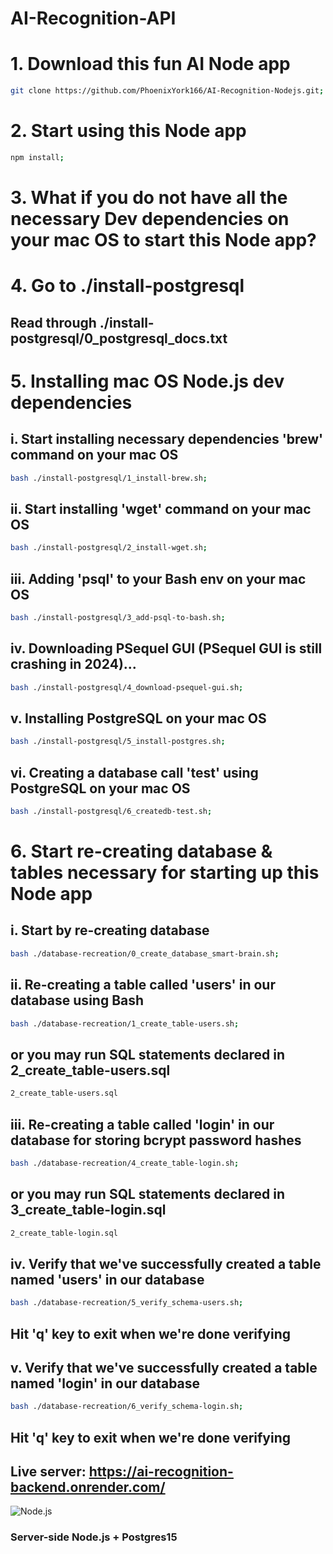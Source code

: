 # AI-Recognition-API

# 1. Download this fun AI Node app
```bash
git clone https://github.com/PhoenixYork166/AI-Recognition-Nodejs.git;
```

# 2. Start using this Node app
```bash
npm install;
```

# 3. What if you do not have all the necessary Dev dependencies on your mac OS to start this Node app?

# 4. Go to ./install-postgresql
## Read through ./install-postgresql/0_postgresql_docs.txt

# 5. Installing mac OS Node.js dev dependencies
## i. Start installing necessary dependencies 'brew' command on your mac OS
```bash
bash ./install-postgresql/1_install-brew.sh;
```

## ii. Start installing 'wget' command on your mac OS
```bash
bash ./install-postgresql/2_install-wget.sh;
```

## iii. Adding 'psql' to your Bash env on your mac OS
```bash
bash ./install-postgresql/3_add-psql-to-bash.sh;
```

## iv. Downloading PSequel GUI (PSequel GUI is still crashing in 2024)...
```bash
bash ./install-postgresql/4_download-psequel-gui.sh;
```

## v. Installing PostgreSQL on your mac OS
```bash
bash ./install-postgresql/5_install-postgres.sh;
```

## vi. Creating a database call 'test' using PostgreSQL on your mac OS
```bash
bash ./install-postgresql/6_createdb-test.sh;
```

# 6. Start re-creating database & tables necessary for starting up this Node app

## i. Start by re-creating database
```bash
bash ./database-recreation/0_create_database_smart-brain.sh;
```

## ii. Re-creating a table called 'users' in our database using Bash
```bash
bash ./database-recreation/1_create_table-users.sh;
```
## or you may run SQL statements declared in 2_create_table-users.sql
```bash
2_create_table-users.sql
```

## iii. Re-creating a table called 'login' in our database for storing bcrypt password hashes
```bash
bash ./database-recreation/4_create_table-login.sh;
```
## or you may run SQL statements declared in 3_create_table-login.sql
```bash
2_create_table-login.sql
```

## iv. Verify that we've successfully created a table named 'users' in our database
```bash
bash ./database-recreation/5_verify_schema-users.sh;
```
## Hit 'q' key to exit when we're done verifying

## v. Verify that we've successfully created a table named 'login' in our database
```bash
bash ./database-recreation/6_verify_schema-login.sh;
```
## Hit 'q' key to exit when we're done verifying

## Live server: https://ai-recognition-backend.onrender.com/
![Node.js](https://qph.cf2.quoracdn.net/main-qimg-5450bd03a18170c9dec7e904ce7029e8)

### Server-side Node.js + Postgres15
